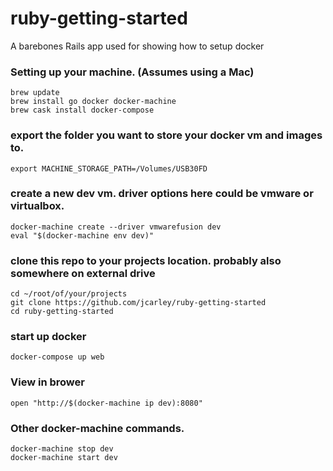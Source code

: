 # ruby-getting-started

A barebones Rails app used for showing how to setup docker

### Setting up your machine.  (Assumes using a Mac)

    brew update
    brew install go docker docker-machine
    brew cask install docker-compose

### export the folder you want to store your docker vm and images to.

    export MACHINE_STORAGE_PATH=/Volumes/USB30FD

### create a new dev vm.  driver options here could be vmware or virtualbox.

    docker-machine create --driver vmwarefusion dev
    eval "$(docker-machine env dev)"

### clone this repo to your projects location.  probably also somewhere on external drive

    cd ~/root/of/your/projects
    git clone https://github.com/jcarley/ruby-getting-started
    cd ruby-getting-started

### start up docker

    docker-compose up web

### View in brower

    open "http://$(docker-machine ip dev):8080"

### Other docker-machine commands.

    docker-machine stop dev
    docker-machine start dev


